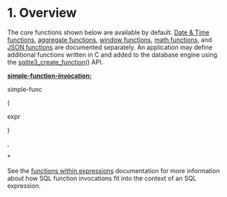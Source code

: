 # 1\. Overview


The core functions shown below are available by default. 
[Date \& Time functions](lang_datefunc.html),
[aggregate functions](lang_aggfunc.html),
[window functions](windowfunctions.html),
[math functions](lang_mathfunc.html), and
[JSON functions](json1.html) are documented separately. An
application may define additional
functions written in C and added to the database engine using
the [sqlite3\_create\_function()](c3ref/create_function.html) API.


**[simple\-function\-invocation:](syntax/simple-function-invocation.html)**







simple\-func



(



expr



)




,







\*







See the [functions within expressions](lang_expr.html#*funcinexpr) documentation for
more information about how SQL function invocations fit into the context
of an SQL expression.



